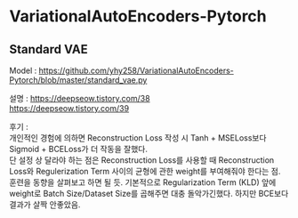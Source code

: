 # VariationalAutoEncoders-Pytorch
  
## Standard VAE
Model : https://github.com/yhy258/VariationalAutoEncoders-Pytorch/blob/master/standard_vae.py
  
설명 :
https://deepseow.tistory.com/38  
https://deepseow.tistory.com/39  
  
후기 :  
개인적인 경험에 의하면 Reconstruction Loss 작성 시 Tanh + MSELoss보다 Sigmoid + BCELoss가 더 작동을 잘했다.  
단 설정 상 달라야 하는 점은 Reconstruction Loss를 사용할 때 Reconstruction Loss와 Regulerization Term 사이의 균형에 관한 weight를 부여해줘야 한다는 점.  
훈련을 동향을 살펴보고 하면 될 듯. 기본적으로 Regularization Term (KLD) 앞에 weight로 Batch Size/Dataset Size를 곱해주면 대충 돌악가긴했다. 하지만 BCE보다 결과가 살짝 안좋았음.  
